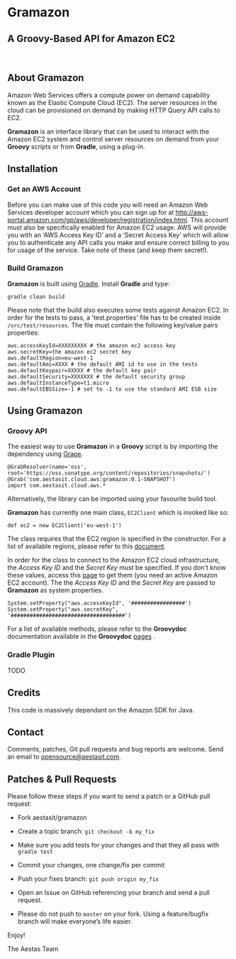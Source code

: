 # Gramazon #

## A Groovy-Based API for Amazon EC2 ##

<br>

## About Gramazon ##

Amazon Web Services offers a compute power on demand capability known as the Elastic Compute Cloud (EC2). The server resources in the cloud can be provisioned on demand by making HTTP Query API calls to EC2.

**Gramazon** is an interface library that can be used to interact with the Amazon EC2 system and control server resources on demand from your **Groovy** scripts or from **Gradle**, using a plug-in.

## Installation ###

### Get an AWS Account ###

Before you can make use of this code you will need an Amazon Web Services developer account which you can sign up for at <http://aws-portal.amazon.com/gp/aws/developer/registration/index.html>. This account must also be specifically enabled for Amazon EC2 usage. AWS will provide you with an ‘AWS Access Key ID’ and a ‘Secret Access Key’ which will allow you to authenticate any API calls you make and ensure correct billing to you for usage of the service. Take note of these (and keep them secret!).

### Build Gramazon ###

**Gramazon** is built using [Gradle](http://www.gradle.org/). Install **Gradle** and type:

	gradle clean build
Please note that the build also executes some tests against Amazon EC2. In order for the tests to pass, a 'test.properties' file has to be created inside `/src/test/resources`. The file must contain the following key/value pairs properties:

	aws.accessKeyId=XXXXXXXXX # the amazon ec2 access key
	aws.secretKey=the amazon ec2 secret key
	aws.defaultRegion=eu-west-1
	aws.defaultAmi=XXXX # the default AMI id to use in the tests
	aws.defaultKeypair=XXXXX # the default key pair
	aws.defaultSecurity=XXXXXXX # the default security group
	aws.defaultInstanceType=t1.micro
	aws.defaultEBSSize=-1 # set to -1 to use the standard AMI ESB size


## Using Gramazon ##

### Groovy API ###

The easiest way to use **Gramazon** in a **Groovy** script is by importing the dependency using [Grape](http://groovy.codehaus.org/Grape).

	@GrabResolver(name='oss', root='https://oss.sonatype.org/content/repositories/snapshots/')
	@Grab('com.aestasit.cloud.aws:gramazon:0.1-SNAPSHOT')
	import com.aestasit.cloud.aws.*

Alternatively, the library can be imported using your favourite build tool.

**Gramazon** has currently one main class, `EC2Client` which is invoked like so:

	def ec2 = new EC2Client('eu-west-1')

The class requires that the EC2 region is specified in the constructor. For a list of available regions, please refer to this [document](http://docs.aws.amazon.com/general/latest/gr/rande.html#ec2_region).

In order for the class to connect to the Amazon EC2 cloud infrastructure, the _Access Key ID_ and the _Secret Key_ must be specified. If you don't know these values, access this [page](https://portal.aws.amazon.com/gp/aws/securityCredentials) to get them (you need an active Amazon EC2 account). The the _Access Key ID_ and the _Secret Key_ are passed to **Gramazon** as system properties.

	System.setProperty("aws.accessKeyId", '#################')
	System.setProperty("aws.secretKey", '####################################')

For a list of available methods, please refer to the **Groovydoc** documentation available in the **Groovydoc** [pages](http://aestasit.github.io/gramazon/groovydoc/index.html) . 


### Gradle Plugin ###

TODO

## Credits ##

This code is massively dependant on the Amazon SDK for Java. 

## Contact ##

Comments, patches, Git pull requests and bug reports are welcome. Send an email to opensource@aestasit.com.

## Patches & Pull Requests ##


Please follow these steps if you want to send a patch or a GitHub pull request:

- Fork aestasit/gramazon

- Create a topic branch: `git checkout -b my_fix`

- Make sure you add tests for your changes and that they all pass with `gradle test` 

- Commit your changes, one change/fix per commit

- Push your fixes branch: `git push origin my_fix`

- Open an Issue on GitHub referencing your branch and send a pull request.

- Please do not push to `master` on your fork. Using a feature/bugfix branch will make everyone’s life easier.

Enjoy!

The Aestas Team
